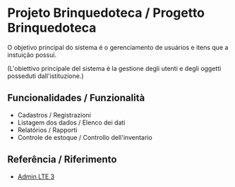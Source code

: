 
# Projeto Brinquedoteca / Progetto Brinquedoteca

O objetivo principal do sistema é o gerenciamento de usuários e itens que a instuição possui.

(L'obiettivo principale del sistema è la gestione degli utenti e degli oggetti posseduti dall'istituzione.)

## Funcionalidades / Funzionalità

- Cadastros / Registrazioni
- Listagem dos dados / Elenco dei dati
- Relatórios / Rapporti
- Controle de estoque / Controllo dell'inventario

## Referência / Riferimento

 - [Admin LTE 3](https://adminlte.io/themes/v3/)






